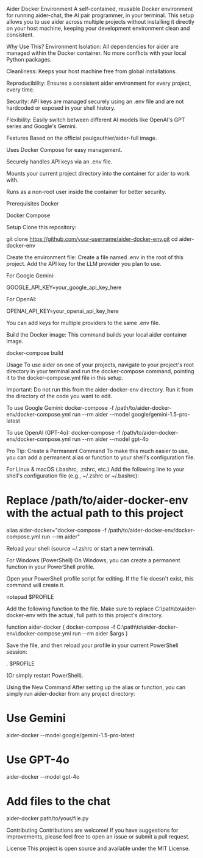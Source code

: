 Aider Docker Environment
A self-contained, reusable Docker environment for running aider-chat, the AI pair programmer, in your terminal. This setup allows you to use aider across multiple projects without installing it directly on your host machine, keeping your development environment clean and consistent.

Why Use This?
Environment Isolation: All dependencies for aider are managed within the Docker container. No more conflicts with your local Python packages.

Cleanliness: Keeps your host machine free from global installations.

Reproducibility: Ensures a consistent aider environment for every project, every time.

Security: API keys are managed securely using an .env file and are not hardcoded or exposed in your shell history.

Flexibility: Easily switch between different AI models like OpenAI's GPT series and Google's Gemini.

Features
Based on the official paulgauthier/aider-full image.

Uses Docker Compose for easy management.

Securely handles API keys via an .env file.

Mounts your current project directory into the container for aider to work with.

Runs as a non-root user inside the container for better security.

Prerequisites
Docker

Docker Compose

Setup
Clone this repository:

git clone https://github.com/your-username/aider-docker-env.git
cd aider-docker-env

Create the environment file:
Create a file named .env in the root of this project. Add the API key for the LLM provider you plan to use.

For Google Gemini:

GOOGLE_API_KEY=your_google_api_key_here

For OpenAI:

OPENAI_API_KEY=your_openai_api_key_here

You can add keys for multiple providers to the same .env file.

Build the Docker image:
This command builds your local aider container image.

docker-compose build

Usage
To use aider on one of your projects, navigate to your project's root directory in your terminal and run the docker-compose command, pointing it to the docker-compose.yml file in this setup.

Important: Do not run this from the aider-docker-env directory. Run it from the directory of the code you want to edit.

To use Google Gemini:
docker-compose -f /path/to/aider-docker-env/docker-compose.yml run --rm aider --model google/gemini-1.5-pro-latest

To use OpenAI (GPT-4o):
docker-compose -f /path/to/aider-docker-env/docker-compose.yml run --rm aider --model gpt-4o

Pro Tip: Create a Permanent Command
To make this much easier to use, you can add a permanent alias or function to your shell's configuration file.

For Linux & macOS (.bashrc, .zshrc, etc.)
Add the following line to your shell's configuration file (e.g., ~/.zshrc or ~/.bashrc):

# Replace /path/to/aider-docker-env with the actual path to this project
alias aider-docker="docker-compose -f /path/to/aider-docker-env/docker-compose.yml run --rm aider"

Reload your shell (source ~/.zshrc or start a new terminal).

For Windows (PowerShell)
On Windows, you can create a permanent function in your PowerShell profile.

Open your PowerShell profile script for editing. If the file doesn't exist, this command will create it.

notepad $PROFILE

Add the following function to the file. Make sure to replace C:\path\to\aider-docker-env with the actual, full path to this project's directory.

function aider-docker {
    docker-compose -f C:\path\to\aider-docker-env\docker-compose.yml run --rm aider $args
}

Save the file, and then reload your profile in your current PowerShell session:

. $PROFILE

(Or simply restart PowerShell).

Using the New Command
After setting up the alias or function, you can simply run aider-docker from any project directory:

# Use Gemini
aider-docker --model google/gemini-1.5-pro-latest

# Use GPT-4o
aider-docker --model gpt-4o

# Add files to the chat
aider-docker path/to/your/file.py

Contributing
Contributions are welcome! If you have suggestions for improvements, please feel free to open an issue or submit a pull request.

License
This project is open source and available under the MIT License.